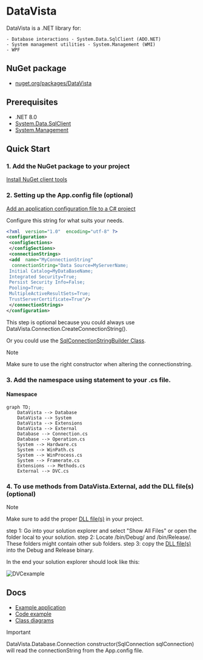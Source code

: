
# DataVista
DataVista is a .NET library for:

	- Database interactions - System.Data.SqlClient (ADO.NET)
	- System management utilities - System.Management (WMI)
	- WPF

## NuGet package
- [nuget.org/packages/DataVista](https://www.nuget.org/packages/DataVista/)

## Prerequisites
- .NET 8.0
- [System.Data.SqlClient](https://www.nuget.org/packages/System.Data.SqlClient/)
- [System.Management](https://www.nuget.org/packages/System.Management/)

## Quick Start
### 1. Add the NuGet package to your project
[Install NuGet client tools](https://learn.microsoft.com/en-us/nuget/install-nuget-client-tools?tabs=windows)

### 2. Setting up the App.config file (optional)
[Add an application configuration file to a C# project](https://learn.microsoft.com/en-us/visualstudio/ide/how-to-add-app-config-file?view=vs-2022)

Configure this string for what suits your needs.

```xml
<?xml  version="1.0"  encoding="utf-8" ?>
<configuration>
 <configSections>
 </configSections>
 <connectionStrings>
 <add  name="MyConnectionString"
  connectionString="Data Source=MyServerName;
 Initial Catalog=MyDataBaseName;
 Integrated Security=True;
 Persist Security Info=False;
 Pooling=True;
 MultipleActiveResultSets=True;
 TrustServerCertificate=True"/>
 </connectionStrings>
</configuration>
```

This step is optional because you could always use DataVista.Connection.CreateConnectionString().

Or you could use the [SqlConnectionStringBuilder Class](https://learn.microsoft.com/en-us/dotnet/api/system.data.sqlclient.sqlconnectionstringbuilder?view=dotnet-plat-ext-5.0).

> [!NOTE]
> Make sure to use the right constructor when altering the connectionstring.

### 3. Add the namespace using statement to your .cs file.
#### Namespace
```mermaid
graph TD;
	DataVista --> Database
	DataVista --> System
	DataVista --> Extensions
	DataVista --> External
	Database --> Connection.cs
	Database --> Operation.cs
	System --> Hardware.cs
	System --> WinPath.cs
	System --> WinProcess.cs
	System --> Framerate.cs
	Extensions --> Methods.cs
	External --> DVC.cs
```

### 4. To use methods from DataVista.External, add the DLL file(s) (optional)
> [!NOTE]
> Make sure to add the proper [DLL file(s)](https://github.com/ag-86/DataVista/tree/master/Library/External) in your project.

step 1: Go into your solution explorer and select "Show All Files" or open the folder local to your solution.
step 2: Locate /bin/Debug/ and /bin/Release/. These folders might contain other sub folders.
step 3: copy the [DLL file(s)](https://github.com/ag-86/DataVista/tree/master/Library/External) into the Debug and Release binary.

In the end your solution explorer should look like this:

![DVCexample](https://github.com/ag-86/DataVista/tree/master/Resources/Documents/DVCexample.png)

## Docs
  - [Example application](https://github.com/ag-86/DataVista/tree/master/Resources/ApplicationExample)
  - [Code example](https://github.com/ag-86/DataVista/blob/master/Resources/CodeSnippets/CodeSnippets.md)
  - [Class diagrams](https://github.com/ag-86/DataVista/tree/master/Resources/Documents/Class%20Diagrams)


> [!IMPORTANT]
> DataVista.Database.Connection constructor(SqlConnection sqlConnection) will read the connectionString from the App.config file.
